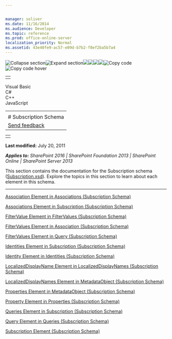 ```yaml
---


manager: soliver
ms.date: 11/16/2014
ms.audience: Developer
ms.topic: reference
ms.prod: office-online-server
localization_priority: Normal
ms.assetid: 43e40fe9-ac57-e09d-b7b2-f8ef2ba5b7a4
---
```


![Collapse
section](../icons/collapse_all.gif "Collapse section")![Expand
section](../icons/expand_all.gif "Expand section")![](../icons/collapse_all.gif)![](../icons/expand_all.gif)![](../icons/dropdown.gif)![](../icons/dropdownHover.gif)![Copy
code](../icons/copycode.gif "Copy code")![Copy code
hover](../icons/copycodeHighlight.gif "Copy code hover")
<table>
<tbody>
<tr class="odd">
<td align="left"></td>
</tr>
</tbody>
</table>

Visual Basic  
C\#  
C++  
JavaScript  

<table>
<tbody>
<tr class="odd">
<td align="left"><span id="runningHeaderText"></span></td>
</tr>
<tr class="even">
<td align="left"># Subscription Schema</td>
</tr>
<tr class="odd">
<td align="left"><span id="headfeedbackarea" class="feedbackhead"><a href="javascript:SubmitFeedback(&#39;docthis@Microsoft.com&#39;,&#39;&#39;,&#39;&#39;,&#39;&#39;,&#39;1.0.18082.1225&#39;,&#39;%0\dThank%20you%20for%20your%20feedback.%20The%20developer%20writing%20teams%20use%20your%20feedback%20to%20improve%20documentation.%20While%20we%20are%20reviewing%20your%20feedback,%20we%20may%20send%20you%20e-mail%20to%20ask%20for%20clarification%20or%20feedback%20on%20a%20solution.%20We%20do%20not%20use%20your%20e-mail%20address%20for%20any%20other%20purpose%20and%20we%20delete%20it%20after%20we%20finish%20our%20review.%0\AFor%20further%20information%20about%20the%20privacy%20policies%20of%20Microsoft,%20please%20see%20http://privacy.microsoft.com/en-us/default.aspx.%0\A%0\d&#39;,&#39;Customer%20feedback&#39;);">Send feedback</a></span></td>
</tr>
</tbody>
</table>

<table>
<colgroup>
<col width="100%" />
</colgroup>
<tbody>
<tr class="odd">
<td align="left"></td>
</tr>
</tbody>
</table>

**Last modified:** July 20, 2011

***Applies to:** SharePoint 2016 | SharePoint Foundation 2013 |
SharePoint Online | SharePoint Server 2013*

This section contains the documentation for the <span
class="keyword">Subscription</span> schema
([Subscription.xsd](http://schemas.microsoft.com/office/2006/03/BusinessDataCatalog)).
Explore the topics in this section to learn about each element in this
schema.


--------------------------------------------------------------------------------------------------------------------------------------------------------------------------------------------------------------

<span sdata="link">[Association Element in Associations (Subscription
Schema)](association-element-in-associations-subscription-schema.htm)</span>

<span sdata="link">[Associations Element in Subscription (Subscription
Schema)](associations-element-in-subscription-subscription-schema.htm)</span>

<span sdata="link">[FilterValue Element in FilterValues (Subscription
Schema)](filtervalue-element-in-filtervalues-subscription-schema.htm)</span>

<span sdata="link">[FilterValues Element in Association (Subscription
Schema)](filtervalues-element-in-association-subscription-schema.htm)</span>

<span sdata="link">[FilterValues Element in Query (Subscription
Schema)](filtervalues-element-in-query-subscription-schema.htm)</span>

<span sdata="link">[Identities Element in Subscription (Subscription
Schema)](identities-element-in-subscription-subscription-schema.htm)</span>

<span sdata="link">[Identity Element in Identities (Subscription
Schema)](identity-element-in-identities-subscription-schema.htm)</span>

<span sdata="link">[LocalizedDisplayName Element in
LocalizedDisplayNames (Subscription
Schema)](localizeddisplayname-element-in-localizeddisplaynames-subscription-schema.htm)</span>

<span sdata="link">[LocalizedDisplayNames Element in MetadataObject
(Subscription Schema)](localizeddisplaynames-element-in-metadataobject-subscription-schema.htm)</span>

<span sdata="link">[Properties Element in MetadataObject (Subscription
Schema)](properties-element-in-metadataobject-subscription-schema.htm)</span>

<span sdata="link">[Property Element in Properties (Subscription
Schema)](property-element-in-properties-subscription-schema.htm)</span>

<span sdata="link">[Queries Element in Subscription (Subscription
Schema)](queries-element-in-subscription-subscription-schema.htm)</span>

<span sdata="link">[Query Element in Queries (Subscription
Schema)](query-element-in-queries-subscription-schema.htm)</span>

<span sdata="link">[Subscription Element (Subscription
Schema)](subscription-element-subscription-schema.htm)</span>








